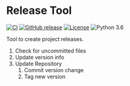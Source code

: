 # Release Tool

[![CI](https://github.com/offa/release-tool/workflows/ci/badge.svg)](https://github.com/offa/release-tool/actions)
[![GitHub release](https://img.shields.io/github/release/offa/release-tool.svg)](https://github.com/offa/release-tool/releases)
[![License](https://img.shields.io/badge/license-GPLv3-yellow.svg)](LICENSE)
![Python 3.6](https://img.shields.io/badge/python-3.6-green.svg)

Tool to create project releases.

1. Check for uncommitted files
1. Update version info
1. Update Repository
    1. Commit version change
    1. Tag new version
